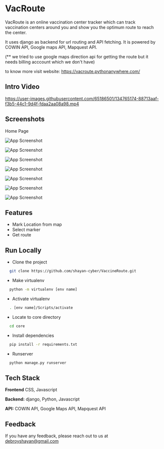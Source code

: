 
# VacRoute
VacRoute is an online vaccination center tracker which can track vaccination centers around you and show you the optimum route to reach the center.



It uses django as backend for url routing and API fetching.
It is powered by COWIN API, Google maps API, Mapquest API.

(** we tried to use google maps direction api for getting the route but it needs billing acccount which we don't have)


to know more visit website: https://vacroute.pythonanywhere.com/
## Intro Video
https://user-images.githubusercontent.com/65186501/134765174-88713aaf-f3b5-44c1-9d4f-fdaa2aa08a98.mp4


## Screenshots

Home Page

![App Screenshot](https://i.imgur.com/lNCyBMi.png)


![App Screenshot](https://i.imgur.com/VcgkQyW.png)


![App Screenshot](https://i.imgur.com/8ooO485.png)


![App Screenshot](https://i.imgur.com/AncOCdy.png)


![App Screenshot](https://i.imgur.com/COvwr9c.png)


![App Screenshot](https://i.imgur.com/xtiBCH8.png)


![App Screenshot](https://i.imgur.com/Bi67MH6.png)







  
## Features

- Mark Location from map
- Select marker
- Get route






  
## Run Locally

- Clone the project

```bash
  git clone https://github.com/shayan-cyber/VaccineRoute.git
```


- Make virtualenv

```bash
  python -m virtualenv [env name]
```
- Activate virtualenv

```bash
  . [env name]/Scripts/activate
```
- Locate to core directory
```bash
  cd core
```

- Install dependencies

```bash
  pip install -r requirements.txt
```


- Runserver

```bash
  python manage.py runserver
```




  
## Tech Stack


**Frontend**  CSS, Javascript

**Backend:** django, Python, Javascript

**API:** COWIN API, Google Maps API, Mapquest API
  
## Feedback

If you have any feedback, please reach out to us at debroyshayan@gmail.com

  


